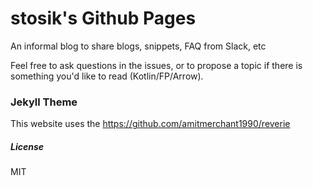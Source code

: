 # stosik's Github Pages

An informal blog to share blogs, snippets, FAQ from Slack, etc

Feel free to ask questions in the issues,
or to propose a topic if there is something you'd like to read (Kotlin/FP/Arrow).

### Jekyll Theme
This website uses the https://github.com/amitmerchant1990/reverie

##### License
MIT
